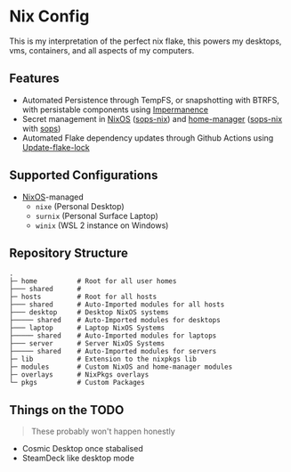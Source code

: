 # Nix Config

This is my interpretation of the perfect nix flake, this powers my desktops, vms, containers, and all aspects of my computers.

## Features

- Automated Persistence through TempFS, or snapshotting with BTRFS, with persistable components using [Impermanence][impermanence]
- Secret management in [NixOS][nixos] ([sops-nix][sops-nix]) and [home-manager][home-manager] ([sops-nix][sops-nix] with [sops][sops])
- Automated Flake dependency updates through Github Actions using [Update-flake-lock][update-flake-lock]

## Supported Configurations

- [NixOS][nixos]-managed
  - `nixe` (Personal Desktop)
  - `surnix` (Personal Surface Laptop)
  - `winix` (WSL 2 instance on Windows)

## Repository Structure
    .
    ├─ home          # Root for all user homes
    ├─── shared      #
    ├─ hosts         # Root for all hosts
    ├─── shared      # Auto-Imported modules for all hosts
    ├─── desktop     # Desktop NixOS systems
    ├───── shared    # Auto-Imported modules for desktops
    ├─── laptop      # Laptop NixOS Systems
    ├───── shared    # Auto-Imported modules for laptops
    ├─── server      # Server NixOS Systems
    ├───── shared    # Auto-Imported modules for servers
    ├─ lib           # Extension to the nixpkgs lib
    ├─ modules       # Custom NixOS and home-manager modules
    ├─ overlays      # NixPkgs overlays
    └─ pkgs          # Custom Packages

## Things on the TODO

> These probably won't happen honestly

- Cosmic Desktop once stabalised
- SteamDeck like desktop mode

[sops]: https://github.com/mozilla/sops
[sops-nix]: https://github.com/Mic92/sops-nix
[home-manager]: https://github.com/nix-community/home-manager
[impermanence]: https://github.com/nix-community/impermancence
[nixos]: https://nixos.org/
[update-flake-lock]: https://github.com/DeterminateSystems/update-flake-lock
